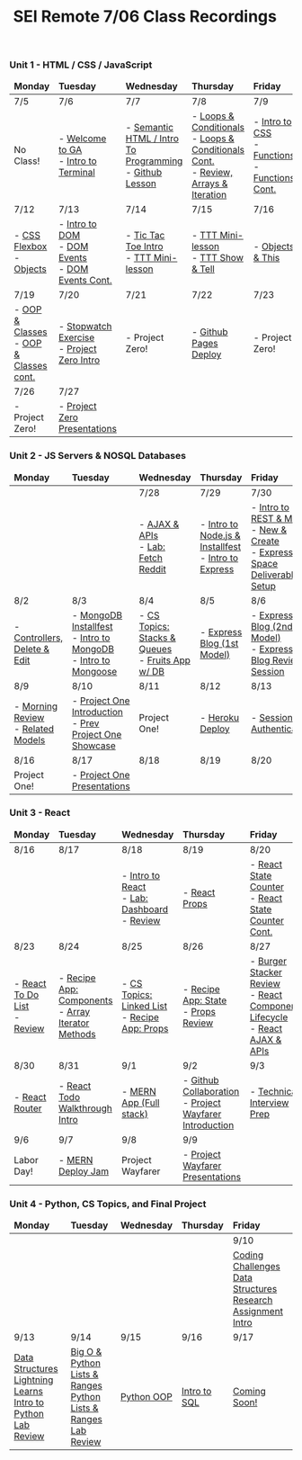 <h1><img src="https://ga-dash.s3.amazonaws.com/production/assets/logo-9f88ae6c9c3871690e33280fcf557f33.png" alt="" style="max-width:100%;" /> SEI Remote 7/06 Class Recordings</h1>

<br />

### Unit 1 - HTML / CSS / JavaScript

<table>
    <!-- Monday - Friday -->
    <thead>
        <tr>
            <td><strong>Monday</strong></td>
            <td><strong>Tuesday</strong></td>
            <td><strong>Wednesday</strong></td>
            <td><strong>Thursday</strong></td>
            <td><strong>Friday</strong></td>
        </tr>
    </thead>
    <tbody>
        <!-- Week 1 -->
        <tr>
            <td>7/5</td>
            <td>7/6</td>
            <td>7/7</td>
            <td>7/8</td>
            <td>7/9</td>
        </tr>
        <tr>
            <td>
                No Class!
            </td>
            <td> 
                - <a href="https://generalassembly.zoom.us/rec/share/S5O_lpiyUEAfph0DTICUulUnn9R1Rki_exA4cn3fiG838irRv83_B7ca-6Va2ula.lsOtGkAH3Z2J8HcR?startTime=1625587309000">Welcome to GA</a> 
                <br> 
                - <a href="https://generalassembly.zoom.us/rec/share/S5O_lpiyUEAfph0DTICUulUnn9R1Rki_exA4cn3fiG838irRv83_B7ca-6Va2ula.lsOtGkAH3Z2J8HcR?startTime=1625595605000">Intro to Terminal</a> 
            </td>
            <td> 
                - <a href="https://generalassembly.zoom.us/rec/share/0lwUVL4uHANJzss4PSrjxdmetgbLQ-kC-aMv9Rnc20sd7IrJh7WUiK7pJOj2CkNN.KfZqnxu3xMupANHt?startTime=1625674539000">Semantic HTML / Intro To Programming</a> 
                <br> 
                - <a href="https://generalassembly.zoom.us/rec/share/C1qSCYsOW3nmRi3ip8QF0WE8R1txq2N-XJBxmNeMfRkEUPPqpOjmW6v6SJG50vQB.w3Mz5QD15M1ec8Aw?startTime=1625700686000">Github Lesson</a>
            </td>
            <td> 
                - <a href="https://generalassembly.zoom.us/rec/share/0bfO79lXbRWh5N3L-711OXKbBFLWKl9ranPd3QMTGFca7QkZIulJHdVGVrGCQ26e.bqIChB0Zi92cqlkC?startTime=1625766411000">Loops & Conditionals</a> 
                <br> 
                - <a href="https://generalassembly.zoom.us/rec/share/0bfO79lXbRWh5N3L-711OXKbBFLWKl9ranPd3QMTGFca7QkZIulJHdVGVrGCQ26e.bqIChB0Zi92cqlkC?startTime=1625774690000">Loops & Conditionals Cont.</a> 
                <br> 
                - <a href="https://generalassembly.zoom.us/rec/share/0bfO79lXbRWh5N3L-711OXKbBFLWKl9ranPd3QMTGFca7QkZIulJHdVGVrGCQ26e.bqIChB0Zi92cqlkC?startTime=1625777145000">Review, Arrays & Iteration</a>
            </td>
            <td>
                - <a href="https://generalassembly.zoom.us/rec/share/flVO3Bf-PztINawxteL62iQCdULQT0qLHSvuZVL_8y4EVjGhjflAqTePo78iqks.9GRxpX6IPeFDK2Iv?startTime=1625846752000">Intro to CSS</a>
                <br>
                - <a href="https://generalassembly.zoom.us/rec/share/flVO3Bf-PztINawxteL62iQCdULQT0qLHSvuZVL_8y4EVjGhjflAqTePo78iqks.9GRxpX6IPeFDK2Iv?startTime=1625860871000">Functions</a>
                <br>
                - <a href="https://generalassembly.zoom.us/rec/share/flVO3Bf-PztINawxteL62iQCdULQT0qLHSvuZVL_8y4EVjGhjflAqTePo78iqks.9GRxpX6IPeFDK2Iv?startTime=1625866546000">Functions Cont.</a>
                <br>
            </td>
        </tr>
        <!-- Week 2 -->
        <tr>
            <td>7/12</td>
            <td>7/13</td>
            <td>7/14</td>
            <td>7/15</td>
            <td>7/16</td>
        </tr>
        <tr>
            <td>
                - <a href="https://generalassembly.zoom.us/rec/share/26DH0VQ3CzmWWkVjNbSi9KYykLaWDGMZa1zprc1Gbb8Th_DvE3EhgiGKTRgjee-g.wJXxSFRrgRzRFHb5?startTime=1626105811000">CSS Flexbox</a>
                <br>
                - <a href="https://generalassembly.zoom.us/rec/share/26DH0VQ3CzmWWkVjNbSi9KYykLaWDGMZa1zprc1Gbb8Th_DvE3EhgiGKTRgjee-g.wJXxSFRrgRzRFHb5?startTime=1626114358000">Objects</a>
            </td>
            <td> 
                - <a href="https://generalassembly.zoom.us/rec/share/4s1NNFFN8Cuu0bbW-rWZUsB7wB42XoQOJhGbkV_hg8n4c17hbs0QLubsHH_3p_Po.VCkV6Gwy0dJGsdap?startTime=1626192126000">Intro to DOM</a>
                <br>
                - <a href="https://generalassembly.zoom.us/rec/share/4s1NNFFN8Cuu0bbW-rWZUsB7wB42XoQOJhGbkV_hg8n4c17hbs0QLubsHH_3p_Po.VCkV6Gwy0dJGsdap?startTime=1626206489000">DOM Events</a>
                <br>
                - <a href="https://generalassembly.zoom.us/rec/share/4s1NNFFN8Cuu0bbW-rWZUsB7wB42XoQOJhGbkV_hg8n4c17hbs0QLubsHH_3p_Po.VCkV6Gwy0dJGsdap?startTime=1626212429000">DOM Events Cont.</a>
            </td>
            <td> 
                - <a href="https://generalassembly.zoom.us/rec/share/524EPI3YUtDzqQqhdHzhYgGoyts1Hi2-MoCmtIr8jhWGkYOfiav6kRzoUwOZa-yO.Yp4YpRzkfzMvtI-K?startTime=1626278627000">Tic Tac Toe Intro</a>
                <br>
                - <a href="https://generalassembly.zoom.us/rec/share/524EPI3YUtDzqQqhdHzhYgGoyts1Hi2-MoCmtIr8jhWGkYOfiav6kRzoUwOZa-yO.Yp4YpRzkfzMvtI-K?startTime=1626292937000">TTT Mini-lesson</a>
                <br>
            </td>
            <td> 
                - <a href="https://generalassembly.zoom.us/rec/share/-RP2NY3m_DxRrrSPd643S-f3oZYJ1nXOSNq44kqst0rraslRcXjA5AvVFpn7KZbr.Y9Wb2EVCF--BYLzf?startTime=1626379237000">TTT Mini-lesson</a>
                <br>
                - <a href="https://generalassembly.zoom.us/rec/share/-RP2NY3m_DxRrrSPd643S-f3oZYJ1nXOSNq44kqst0rraslRcXjA5AvVFpn7KZbr.Y9Wb2EVCF--BYLzf?startTime=1626390077000">TTT Show & Tell</a>
                <br>
            </td>
            <td>
                - <a href="https://generalassembly.zoom.us/rec/share/fp5ThvHhhVbbXrL2VFsT7c5FjOoHlWuVxiKbVpF5OW97GtTHQ1263qez6iuoK2Ic.znw4m4KWOkVJ8mie?startTime=1626451331000">Objects & This</a>
                <br>
            </td>
        </tr>
        <!-- Week 3 -->
        <tr>
            <td>7/19</td>
            <td>7/20</td>
            <td>7/21</td>
            <td>7/22</td>
            <td>7/23</td>
        </tr>
        <tr>
            <td>
                - <a href="https://generalassembly.zoom.us/rec/share/73ffjr56vreqZ2orBc9_iXPoR9bqrybpyO5oRpaF2_IIP6jPWdSkACETHn5tQx7p.v0oQ_7SoxA9XT0Ie?startTime=1626710498000">OOP & Classes</a>
                <br>
                - <a href="https://generalassembly.zoom.us/rec/share/-q5R4q7yvFVnE8KOPyQGTP7dEof1esiFrWgs0ZjHxa7ihErq0-bg-Tg5rIp_Mg9D.aPclJZN_0waK_Uuz?startTime=1626724846000">OOP & Classes cont.</a>
                <br>
            </td>
            <td> 
                - <a href="https://generalassembly.zoom.us/rec/share/cm_Xk1C1c0af98PjL3_VlguvhO5WkCbiBeULChqoh4KGPx3VwYe_aK0BiM1k2TMS.gXYZLye_FHGIcVaC?startTime=1626796923000">Stopwatch Exercise</a>
                <br>
                - <a href="https://generalassembly.zoom.us/rec/share/cm_Xk1C1c0af98PjL3_VlguvhO5WkCbiBeULChqoh4KGPx3VwYe_aK0BiM1k2TMS.gXYZLye_FHGIcVaC?startTime=1626801385000">Project Zero Intro</a>
                <br>
            </td>
            <td> 
                - Project Zero!
                <br>
            </td>
            <td> 
                - <a href="https://generalassembly.zoom.us/rec/share/0UDmYPChS8oo7VgpyhMLMrMQaOowIr-EuaDxKYZeJK9dwb5gu6DAQAC3KykW6JD8.fLe8goXvYRzt0QT2?startTime=1626984158000">Github Pages Deploy</a>
                <br>
            </td>
            <td>
                - Project Zero!
                <br>
            </td>
        </tr>
        <!-- First half of Week 4 -->
        <tr>
            <td>7/26</td>
            <td>7/27</td>
            <td></td>
            <td></td>
            <td></td>
        </tr>
        <tr>
            <td>
                - Project Zero!
                <br>
            </td>
            <td> 
                - <a href="https://generalassembly.zoom.us/rec/share/xiWH4Iv6SpUBRzQlVyWE2O0ULsLvH8CXvtTqd64fAmjVMf8_M8VgqtlBhDQsuZOr.YAEQxT34bA2FT3O0?startTime=1627401707000">Project Zero Presentations<a/>
                <br>
            </td>
        </tr>
    </tbody>
</table>

### Unit 2 - JS Servers & NOSQL Databases

<table>
    <!-- Monday - Friday -->
    <thead>
        <tr>
            <td><strong>Monday</strong></td>
            <td><strong>Tuesday</strong></td>
            <td><strong>Wednesday</strong></td>
            <td><strong>Thursday</strong></td>
            <td><strong>Friday</strong></td>
        </tr>
    </thead>
    <tbody>
        <!-- Second half of Week 4 -->
        <tr>
            <td></td>
            <td></td>
            <td>7/28</td>
            <td>7/29</td>
            <td>7/30</td>
        </tr>
        <tr>
            <td>
            </td>
            <td> 
            </td>
            <td> 
                - <a href="https://generalassembly.zoom.us/rec/share/56oc0K2P3HSS6fgMN2Q3pFb51C7NfNkXH5VNPFLirAB51XrWb2gxcwNX7JWqVF0X.5PM82P-RgVy9Lfut?startTime=1627489919000">AJAX & APIs<a/>
                <br>
                - <a href="https://generalassembly.zoom.us/rec/share/56oc0K2P3HSS6fgMN2Q3pFb51C7NfNkXH5VNPFLirAB51XrWb2gxcwNX7JWqVF0X.5PM82P-RgVy9Lfut?startTime=1627515112000">Lab: Fetch Reddit<a/>
                <br>
            </td>
            <td> 
                - <a href="https://generalassembly.zoom.us/rec/share/oP8lTeZx0zN_hrnym6YzBHmmJuzlsDtW3RCAcEbDx_kfKo-hTqFsB3qhYgz4Ricx.5UL4IrFLjFi7JImu?startTime=1627580804000">Intro to Node.js & Installfest<a/>
                <br>
                 - <a href="https://generalassembly.zoom.us/rec/share/oP8lTeZx0zN_hrnym6YzBHmmJuzlsDtW3RCAcEbDx_kfKo-hTqFsB3qhYgz4Ricx.5UL4IrFLjFi7JImu?startTime=1627588822000">Intro to Express<a/>
                <br>
            </td>
            <td>
                - <a href="https://generalassembly.zoom.us/rec/share/gMYLGEcFszjIhJatPhnjAZ3ohDWh3L2LA4Up-CSrnp_iGOY5IlaPT214QuReAN0O._ueHVXkCLrbfPDs_?startTime=1627660873000">Intro to REST & MVC<a/>
                <br>
                - <a href="https://generalassembly.zoom.us/rec/share/gMYLGEcFszjIhJatPhnjAZ3ohDWh3L2LA4Up-CSrnp_iGOY5IlaPT214QuReAN0O._ueHVXkCLrbfPDs_?startTime=1627675326000">New & Create<a/>
                <br>
                - <a href="https://www.youtube.com/watch?v=mrq-Lw0ilqE">Express Space Deliverable Setup</a>
                <br>
            </td>
        </tr>
        <!-- Week 5 -->
        <tr>
            <td>8/2</td>
            <td>8/3</td>
            <td>8/4</td>
            <td>8/5</td>
            <td>8/6</td>
        </tr>
        <tr>
            <td> 
                - <a href="https://generalassembly.zoom.us/rec/share/QGqNWFAP6-jQkSxYoVGJD7m2xLgZCZGmzRjMKizotE1TwjsiYwvXytd0yBCAzWMA.TCYbyTALJfmxXOYo?startTime=1627920114000">Controllers, Delete & Edit<a/>
                <br>
            </td>
            <td> 
                - <a href="https://generalassembly.zoom.us/rec/share/p4IyWZpOBipemSh6Fnth1it7AbKOcsODmZXmVH68UhmTOxBB1bkWBklUlvCHX-7H.uH85y9lEdnCC6Wly?startTime=1628007883000">MongoDB Installfest<a/>
                <br>
                - <a href="https://generalassembly.zoom.us/rec/share/p4IyWZpOBipemSh6Fnth1it7AbKOcsODmZXmVH68UhmTOxBB1bkWBklUlvCHX-7H.uH85y9lEdnCC6Wly?startTime=1628009540000">Intro to MongoDB<a/>
                <br>
                - <a href="https://generalassembly.zoom.us/rec/share/p4IyWZpOBipemSh6Fnth1it7AbKOcsODmZXmVH68UhmTOxBB1bkWBklUlvCHX-7H.uH85y9lEdnCC6Wly?startTime=1628020852000">Intro to Mongoose<a/>
                <br>
            </td>
            <td>
                - <a href="https://generalassembly.zoom.us/rec/share/KTdaot7z8r314VHinKuftMFZ7_55hhUdXez4CHUb61oWY-MiG6_npE0eRnOiNYna.-gBuIPhJiIkJLeqJ?startTime=1628093000000">CS Topics: Stacks & Queues<a/>
                <br>
                - <a href="https://generalassembly.zoom.us/rec/share/KTdaot7z8r314VHinKuftMFZ7_55hhUdXez4CHUb61oWY-MiG6_npE0eRnOiNYna.-gBuIPhJiIkJLeqJ?startTime=1628098524000">Fruits App w/ DB<a/>
                <br>
            </td>
            <td>
                - <a href="https://generalassembly.zoom.us/rec/share/_coDMlN8EuBUqXkTkKda0QXMUt91RpqRPOAPNzXUDDGWZz-lTU4qY3-r_XLwuniX.iX1TKxFZHChG8yBA?startTime=1628185616000">Express Blog (1st Model)<a/>
                <br>
            </td>
            <td>
                - <a href="https://generalassembly.zoom.us/rec/share/POYl9rYD4uwUbJNt1khVbKkuOb9_AJSss9v7gZKB4_aN_96CUrTD0zlQ7WlrQ4rv.i-vhuUmcqlDq6AuE?startTime=1628265758000">Express Blog (2nd Model)<a/>
                <br>
                - <a href="https://generalassembly.zoom.us/rec/share/POYl9rYD4uwUbJNt1khVbKkuOb9_AJSss9v7gZKB4_aN_96CUrTD0zlQ7WlrQ4rv.i-vhuUmcqlDq6AuE?startTime=1628280480000">Express Blog Review Session<a/>
                <br>
            </td>
        </tr>
        <!-- Week 6 -->
        <tr>
            <td>8/9</td>
            <td>8/10</td>
            <td>8/11</td>
            <td>8/12</td>
            <td>8/13</td>
        </tr>
        <tr>
            <td>
                - <a href="https://generalassembly.zoom.us/rec/share/tqcepZPvJo_wAIqp40oklATDaFuwVIuVe0mHbAfYpHNwjRyO3nSUAL1GpEZwBRae.qmt9BkKzYaeXlc0H?startTime=1628524980000">Morning Review<a/>
                <br>
                - <a href="https://generalassembly.zoom.us/rec/share/tqcepZPvJo_wAIqp40oklATDaFuwVIuVe0mHbAfYpHNwjRyO3nSUAL1GpEZwBRae.qmt9BkKzYaeXlc0H?startTime=1628532050000">Related Models<a/>
                <br>
            </td>
            <td> 
                - <a href="https://generalassembly.zoom.us/rec/share/-53dExhRL58KjzhWHlpT0wluelsA91C6WyTwHLDc2JzircNtfQh4K8_GYvArE0Ks.RKkwyko1vETXxK7b?startTime=1628611367000">Project One Introduction<a/>
                <br>
                - <a href="https://generalassembly.zoom.us/rec/share/-53dExhRL58KjzhWHlpT0wluelsA91C6WyTwHLDc2JzircNtfQh4K8_GYvArE0Ks.RKkwyko1vETXxK7b?startTime=1628625628000">Prev Project One Showcase<a/>
                <br>
            </td>
            <td>
                Project One!
            </td>
            <td>
                - <a href="https://generalassembly.zoom.us/rec/share/Pw9d5Km6XwERvwUK3s3fYJq1-5bR8Td59W1rIT3oCKPCyvjiALwepHSEXiO1mNMM.uChhZz4UyXgUJ-i1?startTime=1628798488000">Heroku Deploy<a/>
                <br>
            </td>
            <td>
                - <a href="https://generalassembly.zoom.us/rec/share/wbnHCDw3lZq-30s-sSgKD5Uwreij1_tgU0I9E393JQuCql3Gz-68Y6-H5B0LnaY3.vmVf79-w3Fs1FEm3?startTime=1628886036000">Session Authentication<a/>
                <br>
            </td>
        </tr>
        <!-- Week 7 -->
        <tr>
            <td>8/16</td>
            <td>8/17</td>
            <td>8/18</td>
            <td>8/19</td>
            <td>8/20</td>
        </tr>
        <tr>
            <td>
                Project One!
            </td>
            <td> 
                - <a href="https://generalassembly.zoom.us/rec/share/ZIy1O1R17vDAgGg4fgVYsS9UlNoJHKYIKt5wzyIgaWlb56CUdWAkUhwztJfNpjEX.BXg_gFqghj95i_IN?startTime=1629219659000">Project One Presentations<a/>
                <br>
            </td>
        </tr>
    </tbody>
</table>

### Unit 3 - React                
<table>
    <!-- Monday - Friday -->
    <thead>
        <tr>
            <td><strong>Monday</strong></td>
            <td><strong>Tuesday</strong></td>
            <td><strong>Wednesday</strong></td>
            <td><strong>Thursday</strong></td>
            <td><strong>Friday</strong></td>
        </tr>
    </thead>
    <tbody>
        <!-- Week 7 -->
        <tr>
            <td>8/16</td>
            <td>8/17</td>
            <td>8/18</td>
            <td>8/19</td>
            <td>8/20</td>
        </tr>
        <tr>
            <td>
            </td>
            <td> 
            </td>
            <td> 
                - <a href="https://generalassembly.zoom.us/rec/share/BhE-f6zmqoOB83CiYHU8LW7hWddxAPdYHLE8x-VNqNFaILlZtONjeQ0uiFUswycP.v6VcHkJD2X_Jtacv?startTime=1629302553000">Intro to React</a> 
                <br> 
                - <a href="https://generalassembly.zoom.us/rec/share/BhE-f6zmqoOB83CiYHU8LW7hWddxAPdYHLE8x-VNqNFaILlZtONjeQ0uiFUswycP.v6VcHkJD2X_Jtacv?startTime=1629316904000">Lab: Dashboard</a> 
                <br> 
                - <a href="https://generalassembly.zoom.us/rec/share/BhE-f6zmqoOB83CiYHU8LW7hWddxAPdYHLE8x-VNqNFaILlZtONjeQ0uiFUswycP.v6VcHkJD2X_Jtacv?startTime=1629327678000">Review</a>
                <br> 
            </td>
            <td> 
                - <a href="https://generalassembly.zoom.us/rec/share/kyfF1X9TE0D58eKPSt7nz5lppj5V54mccniRsBRDfHW1zSSFrF4QeOoZ2Py14WjN.nToYCLguEaerEd1q?startTime=1629395177000">React Props</a> 
                <br>
            </td>
            <td>
                - <a href="https://generalassembly.zoom.us/rec/share/AnvfTkj7tA54WeKNEjDFObFY1_iHIr3cB4hZjcMykdJedW0ReUMJ2dMAZmLssKVa.J2S3GVWg4vH82gxL?startTime=1629475977000">React State Counter</a> 
                <br> 
                - <a href="https://generalassembly.zoom.us/rec/share/AnvfTkj7tA54WeKNEjDFObFY1_iHIr3cB4hZjcMykdJedW0ReUMJ2dMAZmLssKVa.J2S3GVWg4vH82gxL?startTime=1629489653000">React State Counter Cont.</a> 
            </td>
        </tr>
        <!-- Week 8 -->
        <tr>
            <td>8/23</td>
            <td>8/24</td>
            <td>8/25</td>
            <td>8/26</td>
            <td>8/27</td>
        </tr>
        <tr>
            <td> 
                - <a href="https://generalassembly.zoom.us/rec/share/Pz4qXNleUtcj5lYmnWbNABfBTBYNqIM-bTNvIR_V_lGbuMOZL9dQ-2Rw24M87SqC.yHL5rwqQ3YBiSvge?startTime=1629734568000">React To Do List</a> 
                <br> 
                - <a href="https://generalassembly.zoom.us/rec/share/Pz4qXNleUtcj5lYmnWbNABfBTBYNqIM-bTNvIR_V_lGbuMOZL9dQ-2Rw24M87SqC.yHL5rwqQ3YBiSvge?startTime=1629758834000">Review</a> 
                <br>
            </td>
            <td> 
                - <a href="https://generalassembly.zoom.us/rec/share/D8g8Ad_MQ8tkVUq_NrXznemu2renB0sibM8f-i270hlRFl8J0Yu2uad_qYnSB5i-.0YWXaUtdRsWpH2-r?startTime=1629820896000">Recipe App: Components</a> 
                <br> 
                - <a href="https://generalassembly.zoom.us/rec/share/D8g8Ad_MQ8tkVUq_NrXznemu2renB0sibM8f-i270hlRFl8J0Yu2uad_qYnSB5i-.0YWXaUtdRsWpH2-r?startTime=1629826808000">Array Iterator Methods</a> 
                <br>
            </td>
            <td> 
                - <a href="https://generalassembly.zoom.us/rec/share/bBEQY5qJdppMtSxsQ34mZ0vfCtJ0ulgQM1TNodtesxdLeY8Sq9MFfTklknKIg3Xr.DkbGSqW39tiQsXyV?startTime=1629907413000">CS Topics: Linked List</a> 
                <br> 
                - <a href="https://generalassembly.zoom.us/rec/share/bBEQY5qJdppMtSxsQ34mZ0vfCtJ0ulgQM1TNodtesxdLeY8Sq9MFfTklknKIg3Xr.DkbGSqW39tiQsXyV?startTime=1629921675000">Recipe App: Props</a> 
                <br> 
            </td>
            <td> 
                - <a href="https://generalassembly.zoom.us/rec/share/AMpA0X4SdO-CLkyEQoqDi59Is9yzC5_Go5-R16uWimc60VRKK6Qz10uxiaqzgk3C.o6YOJSmt4xY1LB7J?startTime=1630000071000">Recipe App: State</a> 
                <br> 
                - <a href="https://generalassembly.zoom.us/rec/share/AMpA0X4SdO-CLkyEQoqDi59Is9yzC5_Go5-R16uWimc60VRKK6Qz10uxiaqzgk3C.o6YOJSmt4xY1LB7J?startTime=1630008027000">Props Review</a> 
                <br> 
            </td>
            <td>
                - <a href="https://generalassembly.zoom.us/rec/share/T-K-yed2U65BprJGLabIg4xYNxJDuPAu5UlWHoQz9riVNGVlycZDtlP5fkJQn1Lk.9TXsj8PKKh2iJqJd?startTime=1630080919000">Burger Stacker Review</a> 
                <br> 
                - <a href="https://generalassembly.zoom.us/rec/share/T-K-yed2U65BprJGLabIg4xYNxJDuPAu5UlWHoQz9riVNGVlycZDtlP5fkJQn1Lk.9TXsj8PKKh2iJqJd?startTime=1630085473000">React Component Lifecycle</a> 
                <br> 
                - <a href="https://generalassembly.zoom.us/rec/share/T-K-yed2U65BprJGLabIg4xYNxJDuPAu5UlWHoQz9riVNGVlycZDtlP5fkJQn1Lk.9TXsj8PKKh2iJqJd?startTime=1630088745000">React AJAX & APIs</a> 
                <br> 
            </td>
        </tr>
        <!-- Week 9 -->
        <tr>
            <td>8/30</td>
            <td>8/31</td>
            <td>9/1</td>
            <td>9/2</td>
            <td>9/3</td>
        </tr>
        <tr>
            <td> 
                - <a href="https://generalassembly.zoom.us/rec/share/VIoHgctc2Eq-bXFamKZ1RfpAE2_yjb3tRsQUJ10s72wbSpp6jMIgUdQfeIqfogkw.VTvL5tLTBNdKTvyu?startTime=1630339316000">React Router</a> 
                <br>
            </td>
            <td> 
                - <a href="https://generalassembly.zoom.us/rec/share/jx1qsiWCY4VEBdXKc6Ju1daGpPrzsMbDgv5de-mI-b5sPrchSz1dIuDtIeFq7Zs.CMCPO3Hm9Ys48JDz?startTime=1630425801000">React Todo Walkthrough Intro</a> 
                <br>
            </td>
            <td> 
                - <a href="https://generalassembly.zoom.us/rec/share/xP3pm6ZudalE_4poT-yndVL_SYBPCXZPN1CQvM4aeXpn144mpLn2buvwbTrkGcGk.pNYKrx8pH6HlBqQu?startTime=1630513860000">MERN App (Full stack)</a> 
                <br>
            </td>
            <td> 
                - <a href="https://generalassembly.zoom.us/rec/share/W1VyJSABQVnyApmeb9G-nMO6GDCwpsD6Q7HHdTyVudCHLZQllKJOKO5j0y5Apf4.v33rmqw4HBAtBPwB?startTime=1630598471000">Github Collaboration</a> 
                <br>
                - <a href="https://generalassembly.zoom.us/rec/share/W1VyJSABQVnyApmeb9G-nMO6GDCwpsD6Q7HHdTyVudCHLZQllKJOKO5j0y5Apf4.v33rmqw4HBAtBPwB?startTime=1630603950000">Project Wayfarer Introduction</a> 
                <br>
            </td>
            <td>
                - <a href="https://generalassembly.zoom.us/rec/share/cIRr1EBrVOl2EU0NEebOL_Wd3WXisjtLuhEyY_z-jDip3BfGXD7uxW6cM-t-kIm3.NA9P3Qo3wajU1jcb?startTime=1630684974000">Technical Interview Prep</a> 
                <br>
            </td>
        </tr>
        <!-- Week 10 -->
        <tr>
            <td>9/6</td>
            <td>9/7</td>
            <td>9/8</td>
            <td>9/9</td>
            <td></td>
        </tr>
        <tr>
            <td> 
                Labor Day!
            </td>
            <td> 
                - <a href="https://generalassembly.zoom.us/rec/share/4wftuC0jy-Iw5Jz5h1NjXSqgReQHhCi3BWdFB4dAjf94y51I-dvkf6E8A5tsflwe.bxavKzvjNWXzxBMu?startTime=1631050420000">MERN Deploy Jam</a> 
                <br>
            </td>
            <td> 
                Project Wayfarer 
            </td>
            <td> 
                - <a href="https://generalassembly.zoom.us/rec/share/VHFW3njPaSnXL-eOuslNnZ-tfOpYO-gZSF4-cB5z6gx_IEl6w_-NrGwRENYDyBQy.Z3Sci-JVZ8Fnn70T?startTime=1631217734000">Project Wayfarer Presentations</a> 
                <br>
            </td>
            <td>
            </td>
        </tr>
    </tbody>
</table>
                
### Unit 4 - Python, CS Topics, and Final Project       
<table>
    <!-- Monday - Friday -->
    <thead>
        <tr>
            <td><strong>Monday</strong></td>
            <td><strong>Tuesday</strong></td>
            <td><strong>Wednesday</strong></td>
            <td><strong>Thursday</strong></td>
            <td><strong>Friday</strong></td>
        </tr>
    </thead>
    <tbody>
        <!-- Week 10 -->
        <tr>
            <td></td>
            <td></td>
            <td></td>
            <td></td>
            <td>9/10</td>
        </tr>
        <tr>
            <td>
            </td>
            <td>
            </td>
            <td>
            </td>
            <td>
            </td>
            <td>
                <a href="https://generalassembly.zoom.us/rec/share/TNKWQlv16cMbTeC6F5Q_ZBMg_WWEHNHZ9SaaRito5ytukoRMNNc9iHe65wh-DsM.TlNzj2HgBmL0BZtE?startTime=1631289728000">Coding Challenges</a>
                <br/>
                <a href="https://generalassembly.zoom.us/rec/share/TNKWQlv16cMbTeC6F5Q_ZBMg_WWEHNHZ9SaaRito5ytukoRMNNc9iHe65wh-DsM.TlNzj2HgBmL0BZtE?startTime=1631297950000">Data Structures Research Assignment Intro</a>
                <br/>
            </td>
        </tr>
        <!-- Week 11 -->
        <tr>
            <td>9/13</td>
            <td>9/14</td>
            <td>9/15</td>
            <td>9/16</td>
            <td>9/17</td>
        </tr>
        <tr>
            <td>
                <a href="https://generalassembly.zoom.us/rec/share/2RocTsEHW5i6exrIVRLcphwZrA5RUMi34D_ZkVyXqnG5M8sVl7UU2JKdcRZ9SO7B.rguEMmBrq3dpesMj?startTime=1631548902000">Data Structures Lightning Learns</a>
                <br/>
                <a href="https://generalassembly.zoom.us/rec/share/2RocTsEHW5i6exrIVRLcphwZrA5RUMi34D_ZkVyXqnG5M8sVl7UU2JKdcRZ9SO7B.rguEMmBrq3dpesMj?startTime=1631555149000">Intro to Python</a>
                <br/>
                <a href="https://generalassembly.zoom.us/rec/share/2RocTsEHW5i6exrIVRLcphwZrA5RUMi34D_ZkVyXqnG5M8sVl7UU2JKdcRZ9SO7B.rguEMmBrq3dpesMj?startTime=1631573259000">Lab Review</a>
                <br/>
            </td>
            <td>
                <a href="https://generalassembly.zoom.us/rec/share/JBsqpA_lz89ffbQYTxTmcHT63PWm1Esw730mGWyeJVwdixfprjqgEyKwajBpfvl1.nmVNDCDcp_pW56cf?startTime=1631635405000">Big O & Python Lists & Ranges</a>
                <br/>
                <a href="https://generalassembly.zoom.us/rec/share/JBsqpA_lz89ffbQYTxTmcHT63PWm1Esw730mGWyeJVwdixfprjqgEyKwajBpfvl1.nmVNDCDcp_pW56cf?startTime=1631649645000">Python Lists & Ranges</a>
                <br/>
                <a href="https://generalassembly.zoom.us/rec/share/JBsqpA_lz89ffbQYTxTmcHT63PWm1Esw730mGWyeJVwdixfprjqgEyKwajBpfvl1.nmVNDCDcp_pW56cf?startTime=1631659850000">Lab Review</a>
                <br/>
            </td>
            <td>
                <a href="https://generalassembly.zoom.us/rec/share/p9RvylTFJ98qDLbBv3IzHNzbEYkihMj3OQ5lLXnHvQEVCMUQR3u-lYRcfg-Nc4Zu.e1zzfbJbo8eS6aje?startTime=1631726015000">Python OOP</a>
                <br/>
            </td>
            <td>
                <a href="https://generalassembly.zoom.us/rec/share/q9TmUzUP95RCujDSWwJZFNQki8EFyhPF6XLFSK0pf9yUHfA-1-nhR5vc79BE0tTw.ikU6Et34WuWQ1VeA?startTime=1631814389000">Intro to SQL</a>
                <br/>
            </td>
            <td>
                <a href="#">Coming Soon!</a>
                <br/>
            </td>
        </tr>
    </tbody>
</table>
                
                
                
